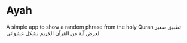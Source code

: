 # Ayah
A simple app to show a random phrase from the holy Quran
تطبيق صغير لعرض آية من القرآن الكريم بشكل عشوائي
